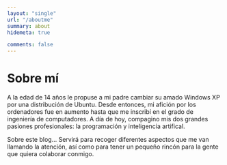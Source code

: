 ```yaml
---
layout: "single"
url: "/aboutme"
summary: about
hidemeta: true

comments: false
---
```


# Sobre mí

A la edad de 14 años le propuse a mi padre cambiar su amado Windows XP por una distribución de Ubuntu. Desde entonces, mi afición por los ordenadores fue en aumento hasta que me inscribí en el grado de ingeniería de computadores. A día de hoy, compagino mis dos grandes pasiones profesionales: la programación y inteligencia artifical.

Sobre este blog... Servirá para recoger diferentes aspectos que me van llamando la atención, así como para tener un pequeño rincón para la gente que quiera colaborar conmigo.
